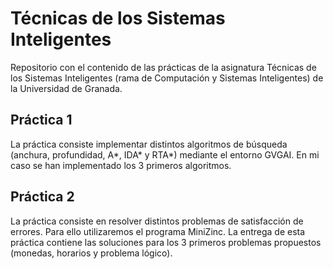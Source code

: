 # Técnicas de los Sistemas Inteligentes
Repositorio con el contenido de las prácticas de la asignatura Técnicas de los Sistemas Inteligentes (rama de Computación y Sistemas Inteligentes) de la Universidad de Granada.

## Práctica 1
La práctica consiste implementar distintos algoritmos de búsqueda (anchura, profundidad, A*, IDA* y RTA*) mediante el entorno GVGAI. En mi caso se han implementado los 3 primeros algoritmos.

## Práctica 2
La práctica consiste en resolver distintos problemas de satisfacción de errores. Para ello utilizaremos el programa MiniZinc. La entrega de esta práctica contiene las soluciones para los 3 primeros problemas propuestos (monedas, horarios y problema lógico).

